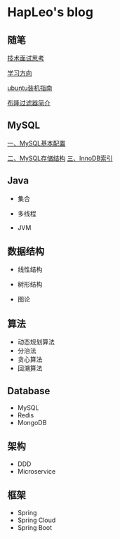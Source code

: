 # HapLeo's blog 
## 随笔

[技术面试思考](随笔/技术面试思考.md)

[学习方向](随笔/学习方向.md)

[ubuntu装机指南](linux/ubuntu装机指南.md)

[布隆过滤器简介](redis/布隆过滤器简介.md)

## MySQL

[一、MySQL基本配置](mysql/读书笔记/MySQL基本配置.md)

[二、MySQL存储结构](mysql/读书笔记/MySQL存储结构.md)
[三、InnoDB索引](mysql/读书笔记/InnoDB索引.md)

## Java

- 集合
- 多线程

- JVM

## 数据结构

- 线性结构

- 树形结构

- 图论

## 算法
- 动态规划算法
- 分治法
- 贪心算法
- 回溯算法

## Database

- MySQL
- Redis
- MongoDB

## 架构

- DDD
- Microservice

## 框架
- Spring
- Spring Cloud
- Spring Boot 
